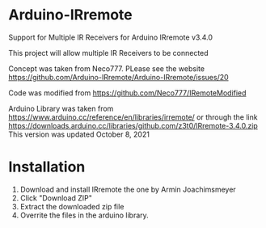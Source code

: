 # Arduino-IRremote
Support for Multiple IR Receivers for Arduino IRremote v3.4.0

This project will allow multiple IR Receivers to be connected

Concept was taken from Neco777. PLease see the website
https://github.com/Arduino-IRremote/Arduino-IRremote/issues/20

Code was modified from
https://github.com/Neco777/IRemoteModified

Arduino Library was taken from 
https://www.arduino.cc/reference/en/libraries/irremote/
or through the link
https://downloads.arduino.cc/libraries/github.com/z3t0/IRremote-3.4.0.zip
This version was updated October 8, 2021

# Installation
1. Download and install IRremote the one by Armin Joachimsmeyer
2. Click "Download ZIP"
3. Extract the downloaded zip file
4. Overrite the files in the arduino library.
